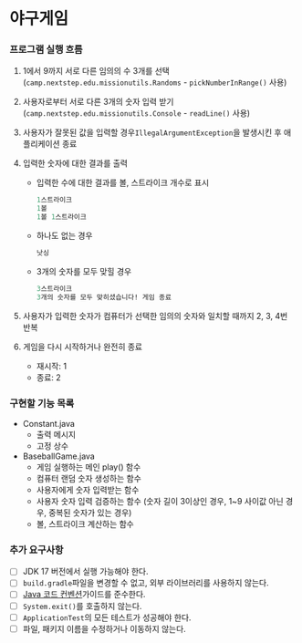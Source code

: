 # 야구게임

### 프로그램 실행 흐름

1. 1에서 9까지 서로 다른 임의의 수 3개를 선택
   (`camp.nextstep.edu.missionutils.Randoms` - `pickNumberInRange()` 사용)
2. 사용자로부터 서로 다른 3개의 숫자 입력 받기
   (`camp.nextstep.edu.missionutils.Console` - `readLine()` 사용)
3. 사용자가 잘못된 값을 입력할 경우`IllegalArgumentException`을 발생시킨 후 애플리케이션 종료
4. 입력한 숫자에 대한 결과를 출력
    - 입력한 수에 대한 결과를 볼, 스트라이크 개수로 표시

        ```sql
        1스트라이크
        1볼
        1볼 1스트라이크
        ```

    - 하나도 없는 경우

        ```sql
        낫싱
        ```

    - 3개의 숫자를 모두 맞힐 경우

        ```sql
        3스트라이크
        3개의 숫자를 모두 맞히셨습니다! 게임 종료
        ```

5. 사용자가 입력한 숫자가 컴퓨터가 선택한 임의의 숫자와 일치할 때까지 2, 3, 4번 반복
6. 게임을 다시 시작하거나 완전히 종료
    - 재시작: 1
    - 종료: 2

### 구현할 기능 목록

- Constant.java
    - 출력 메시지
    - 고정 상수
- BaseballGame.java
    - 게임 실행하는 메인 play() 함수
    - 컴퓨터 랜덤 숫자 생성하는 함수
    - 사용자에게 숫자 입력받는 함수
    - 사용자 숫자 입력 검증하는 함수 (숫자 길이 3이상인 경우, 1~9 사이값 아닌 경우, 중복된 숫자가 있는 경우)
    - 볼, 스트라이크 계산하는 함수

### 추가 요구사항

- [ ]  JDK 17 버전에서 실행 가능해야 한다.
- [ ]  `build.gradle`파일을 변경할 수 없고, 외부 라이브러리를 사용하지 않는다.
- [ ]  [Java 코드 컨벤션](https://github.com/woowacourse/woowacourse-docs/tree/master/styleguide/java)가이드를 준수한다.
- [ ]  `System.exit()`를 호출하지 않는다.
- [ ]  `ApplicationTest`의 모든 테스트가 성공해야 한다.
- [ ]  파일, 패키지 이름을 수정하거나 이동하지 않는다.